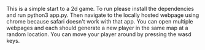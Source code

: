 This is a simple start to a 2d game.
To run please install the dependencies and run python3 app.py.
Then navigate to the locally hosted webpage using chrome because safari doesn't work with that app.
You can open multiple webpages and each should generate a new player in the same map at a random location.
You can move your player around by pressing the wasd keys.

